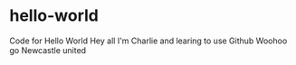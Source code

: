 # hello-world
Code for Hello World
Hey all I'm Charlie and learing to use Github
Woohoo go Newcastle united
